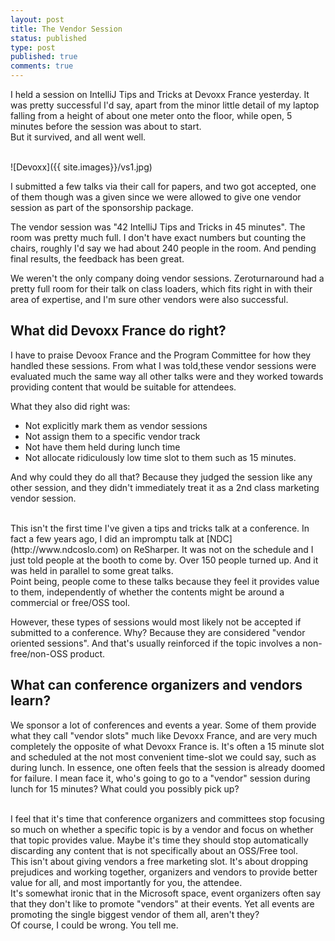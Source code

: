 ```yaml
---
layout: post
title: The Vendor Session
status: published
type: post
published: true
comments: true
---
```


I held a session on IntelliJ Tips and Tricks at Devoxx France yesterday. It was pretty successful I'd say,
apart from the minor
little detail of my laptop falling from a height of about one meter onto the floor, while open, 5 minutes before the session was about to start.
<br/>
But it survived, and all went well.

<br/>
![Devoxx]({{ site.images}}/vs1.jpg)

<br/>

I submitted a few talks via their call for papers, and two got accepted, one of them though was a given since we
were allowed to give one vendor session as part of the sponsorship package.

The vendor session was "42 IntelliJ Tips and Tricks in 45 minutes". The room was pretty much full. I don't have exact
numbers but counting the chairs, roughly I'd say we had about 240 people in the room. And pending final results, the feedback
has been great.

We weren't the only company doing vendor sessions. Zeroturnaround had a pretty full room for their talk on class loaders, which fits right in
with their area of expertise, and I'm sure other vendors were also successful.

## What did Devoxx France do right?

I have to praise Devoox France and the Program Committee for how they handled these sessions. From what I was told,these vendor
sessions were evaluated much the same way all other talks were and they worked towards providing content that would be suitable
for attendees.

What they also did right was:

* Not explicitly mark them as vendor sessions
* Not assign them to a specific vendor track
* Not have them held during lunch time
* Not allocate ridiculously low time slot to them such as 15 minutes.

And why could they do all that? Because they judged the session like any other session, and they didn't immediately treat it as
a 2nd class marketing vendor session.

<br/>
This isn't the first time I've given a tips and tricks talk at a conference. In fact a few years ago, I did an impromptu
talk at [NDC](http://www.ndcoslo.com) on ReSharper. It was not on the schedule and I just told people at the booth to come by.
Over 150 people turned up. And it was held in parallel to some great talks.
<br/>
Point being, people come to these talks because they feel it provides value to them, independently of whether the contents might be around a commercial or free/OSS tool.


However, these types of sessions would most likely not be accepted if submitted to a conference. Why? Because they are considered "vendor oriented sessions". And that's
usually reinforced if the topic involves a non-free/non-OSS product.


## What can conference organizers and vendors learn?

We sponsor a lot of conferences and events a year. Some of them
provide what they call "vendor slots" much like Devoxx France, and are very much completely the opposite of what Devoxx France is. It's often a 15 minute slot and
scheduled at the not most convenient time-slot we could say, such as during lunch. In essence, one often feels that the session is already
 doomed for failure. I mean face it, who's going to go to a "vendor" session during lunch for 15 minutes? What could you possibly pick up?


<br/>
I feel that it's time that conference organizers and committees stop focusing so much on whether a specific topic is by a vendor and focus on whether that topic
provides value. Maybe it's time they should stop automatically discarding any content that is not specifically about an OSS/Free tool.

<br/>
This isn't about giving vendors a free marketing slot. It's about dropping prejudices and working together, organizers
and vendors to provide better value for all, and most importantly for you, the attendee.


<br/>
It's somewhat ironic that in the Microsoft space, event organizers often say that they don't like to promote "vendors" at their events. Yet all events are promoting
the single biggest vendor of them all, aren't they?

<br/>
Of course, I could be wrong. You tell me.
